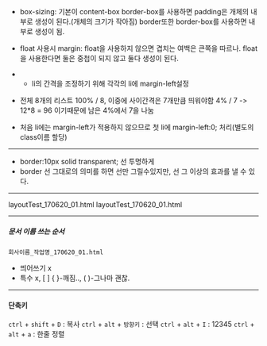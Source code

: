 
* box-sizing: 기본이 content-box
  border-box를 사용하면 padding은 개체의 내부로 생성이 된다.(개체의 크기가 작아짐)
  border또한 border-box를 사용하면 내부로 생성이 됨.

* float 사용시 margin: float을 사용하지 않으면 겹치는 여백은 큰쪽을 따르나.
  float을 사용한다면 둘은 중첩이 되지 않고 둘다 생성이 된다.

* * li의 간격을 조정하기 위해 각각의 li에 margin-left설정
* 전체 8개의 리스트 100% / 8, 이중에 사이간격은 7개만큼 띄워야함 4% / 7  ->   12*8 = 96 이기때문에 남은 4%에서 7을 나눔
* 처음 li에는 margin-left가 적용하지 않으므로 첫 li에 margin-left:0; 처리(별도의 class이름 할당)
___
*  border:10px solid transparent; 선 투명하게
*  border 선 그대로의 의미를 하면 선만 그릴수있지만,
  선 그 이상의 효과를 낼 수 있다.
___

layoutTest_170620_01.html
layoutTest_170620_01.html

___
##### **문서 이름 쓰는 순서**
`회사이름_작업명_170620_01.html`
- 띄어쓰기 x
- 특수 x, [ ] { }-깨짐.., ( )-그나마 괜찮.

___
#### 단축키
`ctrl` + `shift` + `D` : 복사
`ctrl` + `alt` + `방향키` : 선택
`ctrl` + `alt` + `I` : 12345
`ctrl` + `alt` + `a` : 한줄 정렬